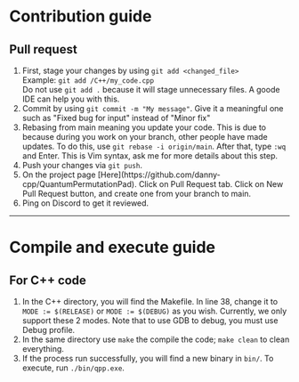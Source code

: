 # Contribution guide


## Pull request
<ol>
    <li>
    First, stage your changes by using <code>git add &lt;changed_file&gt; </code> <br>
    Example: <code>git add /C++/my_code.cpp </code> <br>
    Do not use <code>git add .</code> because it will stage unnecessary files. A goode IDE can help you with this.
    </li>
    <li>
    Commit by using <code>git commit -m "My message"</code>. Give it a meaningful one such as "Fixed bug for input" instead of "Minor fix"
    </li>
    <li>
    Rebasing from main meaning you update your code. This is due to because during you work on your branch, other people
    have made updates. To do this, use <code>git rebase -i origin/main</code>. After that, type <code>:wq</code> and Enter.
    This is Vim syntax, ask me for more details about this step.
    </li>
    <li>
    Push your changes via <code>git push</code>.
    </li>
    <li>
    On the project page [Here](https://github.com/danny-cpp/QuantumPermutationPad). Click on Pull Request tab. Click on New Pull Request
    button, and create one from your branch to main.
    </li>
    <li>
    Ping on Discord to get it reviewed.
    </li>
</ol>

___

# Compile and execute guide

## For C++ code
<ol>
    <li>
    In the C++ directory, you will find the Makefile. In line 38, change it to <code>MODE := $(RELEASE)</code> or <code>MODE := $(DEBUG)</code> as you wish.
    Currently, we only support these 2 modes. Note that to use GDB to debug, you must use Debug profile.
    </li>
    <li>
    In the same directory use <code>make</code> the compile the code; <code>make clean</code> to clean everything.
    </li>
    <li>
    If the process run successfully, you will find a new binary in <code>bin/</code>. To execute, run <code>./bin/qpp.exe</code>.
    </li>
</ol>
